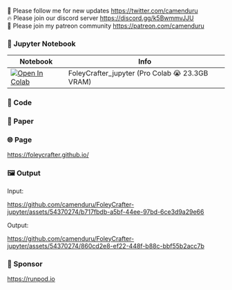 🐣 Please follow me for new updates https://twitter.com/camenduru <br />
🔥 Please join our discord server https://discord.gg/k5BwmmvJJU <br />
🥳 Please join my patreon community https://patreon.com/camenduru <br />

### 🍊 Jupyter Notebook

| Notebook | Info
| --- | --- |
[![Open In Colab](https://colab.research.google.com/assets/colab-badge.svg)](https://colab.research.google.com/github/camenduru/FoleyCrafter-jupyter/blob/main/FoleyCrafter_jupyter.ipynb) | FoleyCrafter_jupyter (Pro Colab 😭 23.3GB VRAM)

### 🧬 Code


### 📄 Paper


### 🌐 Page
https://foleycrafter.github.io/

### 🖼 Output

Input:

https://github.com/camenduru/FoleyCrafter-jupyter/assets/54370274/b717fbdb-a5bf-44ee-97bd-6ce3d9a29e66

Output:

https://github.com/camenduru/FoleyCrafter-jupyter/assets/54370274/860cd2e8-ef22-448f-b88c-bbf55b2acc7b

### 🏢 Sponsor
https://runpod.io
